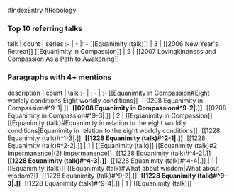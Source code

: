#IndexEntry #Robology

### Top 10 referring talks
talk | count | series
:- | - |: -
[[Equanimity (talk)]] | 3 | [[2006 New Year's Retreat]]
[[Equanimity in Compassion]] | 2 | [[2007 Lovingkindness and Compassion As a Path to Awakening]]

### Paragraphs with 4+ mentions
description | count | talk
:- | : - | :-
[[Equanimity in Compassion#Eight worldly conditions\|Eight worldly conditions]] &nbsp;&nbsp;[[0208 Equanimity in Compassion#^9-1\|.]] &nbsp; **[[0208 Equanimity in Compassion#^9-2\|.]]** &nbsp; [[0208 Equanimity in Compassion#^9-3\|.]] | 2 | [[Equanimity in Compassion]]
[[Equanimity (talk)#Equanimity in relation to the eight worldly conditions\|Equanimity in relation to the eight worldly conditions]] &nbsp;&nbsp;[[1228 Equanimity (talk)#^1-3\|.]] &nbsp; **[[1228 Equanimity (talk)#^2-1\|.]]** &nbsp; [[1228 Equanimity (talk)#^2-2\|.]] | 1 | [[Equanimity (talk)]]
[[Equanimity (talk)#2 Impermanence\|(2) Impermanence]] &nbsp;&nbsp;[[1228 Equanimity (talk)#^4-2\|.]] &nbsp; **[[1228 Equanimity (talk)#^4-3\|.]]** &nbsp; [[1228 Equanimity (talk)#^4-4\|.]] | 1 | [[Equanimity (talk)]]
[[Equanimity (talk)#What about wisdom\|What about wisdom?]] &nbsp;&nbsp;[[1228 Equanimity (talk)#^9-2\|.]] &nbsp; **[[1228 Equanimity (talk)#^9-3\|.]]** &nbsp; [[1228 Equanimity (talk)#^9-4\|.]] | 1 | [[Equanimity (talk)]]

